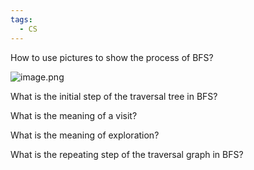 ```yaml
---
tags:
  - CS
---
```

How to use pictures to show the process of BFS?

![image.png](https://obsidianpicture-1320276993.cos.ap-hongkong.myqcloud.com/Obsidian/Picture/202403072351750.png)


What is the initial step of the traversal tree in BFS?

What is the meaning of a visit?

What is the meaning of exploration?


What is the repeating step of the traversal graph in BFS?

